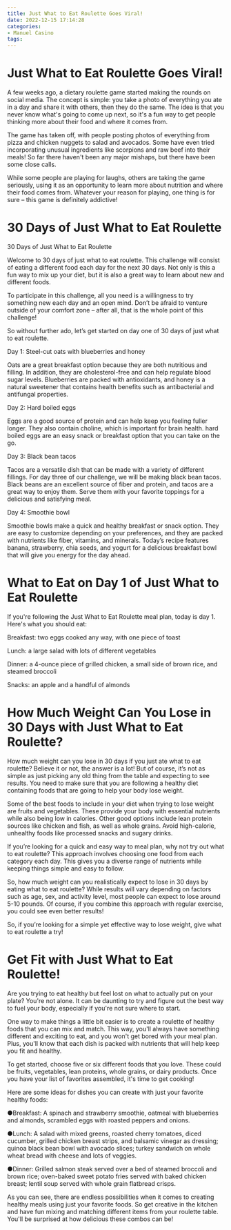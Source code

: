 ```yaml
---
title: Just What to Eat Roulette Goes Viral!
date: 2022-12-15 17:14:28
categories:
- Manuel Casino
tags:
---
```



#  Just What to Eat Roulette Goes Viral!

A few weeks ago, a dietary roulette game started making the rounds on social media. The concept is simple: you take a photo of everything you ate in a day and share it with others, then they do the same. The idea is that you never know what's going to come up next, so it's a fun way to get people thinking more about their food and where it comes from.

The game has taken off, with people posting photos of everything from pizza and chicken nuggets to salad and avocados. Some have even tried incorporating unusual ingredients like scorpions and raw beef into their meals! So far there haven't been any major mishaps, but there have been some close calls.

While some people are playing for laughs, others are taking the game seriously, using it as an opportunity to learn more about nutrition and where their food comes from. Whatever your reason for playing, one thing is for sure – this game is definitely addictive!

#  30 Days of Just What to Eat Roulette

30 Days of Just What to Eat Roulette

Welcome to 30 days of just what to eat roulette. This challenge will consist of eating a different food each day for the next 30 days. Not only is this a fun way to mix up your diet, but it is also a great way to learn about new and different foods.

To participate in this challenge, all you need is a willingness to try something new each day and an open mind. Don’t be afraid to venture outside of your comfort zone – after all, that is the whole point of this challenge!

So without further ado, let’s get started on day one of 30 days of just what to eat roulette.

Day 1: Steel-cut oats with blueberries and honey

Oats are a great breakfast option because they are both nutritious and filling. In addition, they are cholesterol-free and can help regulate blood sugar levels. Blueberries are packed with antioxidants, and honey is a natural sweetener that contains health benefits such as antibacterial and antifungal properties.

Day 2: Hard boiled eggs

Eggs are a good source of protein and can help keep you feeling fuller longer. They also contain choline, which is important for brain health. hard boiled eggs are an easy snack or breakfast option that you can take on the go.

Day 3: Black bean tacos

Tacos are a versatile dish that can be made with a variety of different fillings. For day three of our challenge, we will be making black bean tacos. Black beans are an excellent source of fiber and protein, and tacos are a great way to enjoy them. Serve them with your favorite toppings for a delicious and satisfying meal.

Day 4: Smoothie bowl

Smoothie bowls make a quick and healthy breakfast or snack option. They are easy to customize depending on your preferences, and they are packed with nutrients like fiber, vitamins, and minerals. Today’s recipe features banana, strawberry, chia seeds, and yogurt for a delicious breakfast bowl that will give you energy for the day ahead.

#  What to Eat on Day 1 of Just What to Eat Roulette

If you're following the Just What to Eat Roulette meal plan, today is day 1. Here's what you should eat:

Breakfast: two eggs cooked any way, with one piece of toast

Lunch: a large salad with lots of different vegetables

Dinner: a 4-ounce piece of grilled chicken, a small side of brown rice, and steamed broccoli

Snacks: an apple and a handful of almonds

#  How Much Weight Can You Lose in 30 Days with Just What to Eat Roulette?

How much weight can you lose in 30 days if you just ate what to eat roulette? Believe it or not, the answer is a lot! But of course, it’s not as simple as just picking any old thing from the table and expecting to see results. You need to make sure that you are following a healthy diet containing foods that are going to help your body lose weight.

Some of the best foods to include in your diet when trying to lose weight are fruits and vegetables. These provide your body with essential nutrients while also being low in calories. Other good options include lean protein sources like chicken and fish, as well as whole grains. Avoid high-calorie, unhealthy foods like processed snacks and sugary drinks.

If you’re looking for a quick and easy way to meal plan, why not try out what to eat roulette? This approach involves choosing one food from each category each day. This gives you a diverse range of nutrients while keeping things simple and easy to follow.

So, how much weight can you realistically expect to lose in 30 days by eating what to eat roulette? While results will vary depending on factors such as age, sex, and activity level, most people can expect to lose around 5-10 pounds. Of course, if you combine this approach with regular exercise, you could see even better results!

So, if you’re looking for a simple yet effective way to lose weight, give what to eat roulette a try!

#  Get Fit with Just What to Eat Roulette!

Are you trying to eat healthy but feel lost on what to actually put on your plate? You're not alone. It can be daunting to try and figure out the best way to fuel your body, especially if you're not sure where to start.

One way to make things a little bit easier is to create a roulette of healthy foods that you can mix and match. This way, you'll always have something different and exciting to eat, and you won't get bored with your meal plan. Plus, you'll know that each dish is packed with nutrients that will help keep you fit and healthy.

To get started, choose five or six different foods that you love. These could be fruits, vegetables, lean proteins, whole grains, or dairy products. Once you have your list of favorites assembled, it's time to get cooking!

Here are some ideas for dishes you can create with just your favorite healthy foods:

●Breakfast: A spinach and strawberry smoothie, oatmeal with blueberries and almonds, scrambled eggs with roasted peppers and onions.

●Lunch: A salad with mixed greens, roasted cherry tomatoes, diced cucumber, grilled chicken breast strips, and balsamic vinegar as dressing; quinoa black bean bowl with avocado slices; turkey sandwich on whole wheat bread with cheese and lots of veggies.

●Dinner: Grilled salmon steak served over a bed of steamed broccoli and brown rice; oven-baked sweet potato fries served with baked chicken breast; lentil soup served with whole grain flatbread crisps.

As you can see, there are endless possibilities when it comes to creating healthy meals using just your favorite foods. So get creative in the kitchen and have fun mixing and matching different items from your roulette table. You'll be surprised at how delicious these combos can be!